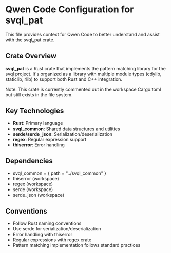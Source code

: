 # Qwen Code Configuration for svql_pat

This file provides context for Qwen Code to better understand and assist with the svql_pat crate.

## Crate Overview

**svql_pat** is a Rust crate that implements the pattern matching library for the svql project. It's organized as a library with multiple module types (cdylib, staticlib, rlib) to support both Rust and C++ integration.

Note: This crate is currently commented out in the workspace Cargo.toml but still exists in the file system.

## Key Technologies

- **Rust**: Primary language
- **svql_common**: Shared data structures and utilities
- **serde/serde_json**: Serialization/deserialization
- **regex**: Regular expression support
- **thiserror**: Error handling

## Dependencies

- svql_common = { path = "../svql_common" }
- thiserror (workspace)
- regex (workspace)
- serde (workspace)
- serde_json (workspace)

## Conventions

- Follow Rust naming conventions
- Use serde for serialization/deserialization
- Error handling with thiserror
- Regular expressions with regex crate
- Pattern matching implementation follows standard practices